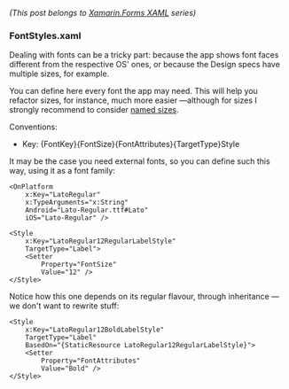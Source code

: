 *(This post belongs to [Xamarin.Forms XAML](?i=xf-xaml) series)*

### FontStyles.xaml

Dealing with fonts can be a tricky part: because the app shows font faces different from the respective OS' ones, or because the Design specs have multiple sizes, for example.

You can define here every font the app may need. This will help you refactor sizes, for instance, much more easier —although for sizes I strongly recommend to consider [named sizes](https://docs.microsoft.com/en-us/dotnet/api/xamarin.forms.namedsize?view=xamarin-forms).

Conventions:
- Key: {FontKey}{FontSize}{FontAttributes}{TargetType}Style

It may be the case you need external fonts, so you can define such this way, using it as a font family:

```xaml
<OnPlatform 
    x:Key="LatoRegular"
    x:TypeArguments="x:String"
    Android="Lato-Regular.ttf#Lato"
    iOS="Lato-Regular" />

<Style 
    x:Key="LatoRegular12RegularLabelStyle"
    TargetType="Label">
    <Setter 
        Property="FontSize" 
        Value="12" />
</Style>
```

Notice how this one depends on its regular flavour, through inheritance —we don't want to rewrite stuff:

```xaml
<Style
    x:Key="LatoRegular12BoldLabelStyle"
    TargetType="Label"
    BasedOn="{StaticResource LatoRegular12RegularLabelStyle}">
    <Setter
        Property="FontAttributes"
        Value="Bold" />
</Style>
```